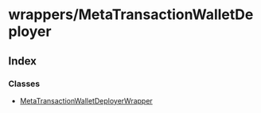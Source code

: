# wrappers/MetaTransactionWalletDeployer

## Index

### Classes

* [MetaTransactionWalletDeployerWrapper]()

